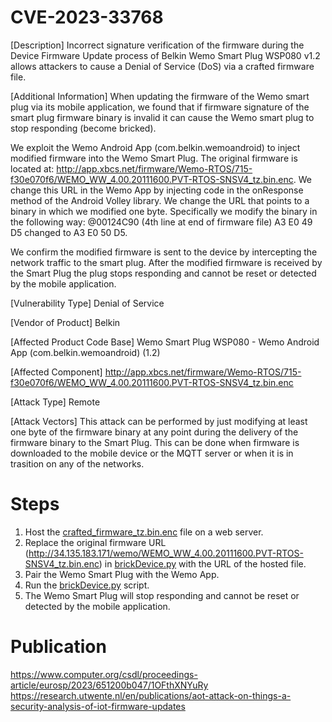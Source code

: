 # CVE-2023-33768
[Description]
Incorrect signature verification of the firmware during the Device
Firmware Update process of Belkin Wemo Smart Plug WSP080 v1.2 allows
attackers to cause a Denial of Service (DoS) via a crafted firmware
file.

 

 [Additional Information]
 When updating the firmware of the Wemo smart plug via its mobile application, we found that if firmware signature of the smart plug firmware binary is invalid it can cause the Wemo smart plug to stop responding (become bricked).

 We exploit the Wemo Android App (com.belkin.wemoandroid) to inject modified firmware into the Wemo Smart Plug.
 The original firmware is located at:
 http://app.xbcs.net/firmware/Wemo-RTOS/715-f30e070f6/WEMO_WW_4.00.20111600.PVT-RTOS-SNSV4_tz.bin.enc.
 We change this URL in the Wemo App by injecting code in the onResponse method of the Android Volley library.
 We change the URL that points to a binary in which we modified one byte.
 Specifically we modify the binary in the following way:
 @00124C90 (4th line at end of firmware file)
 A3 E0 49 D5 changed to A3 E0 50 D5.

 We confirm the modified firmware is sent to the device by intercepting the network traffic to the smart plug.
 After the modified firmware is received by the Smart Plug the plug stops responding and cannot be reset or detected by the mobile application.

 

 [Vulnerability Type]
 Denial of Service

 

 [Vendor of Product]
 Belkin

 

 [Affected Product Code Base]
 Wemo Smart Plug WSP080 - Wemo Android App (com.belkin.wemoandroid) (1.2)

 

 [Affected Component]
 http://app.xbcs.net/firmware/Wemo-RTOS/715-f30e070f6/WEMO_WW_4.00.20111600.PVT-RTOS-SNSV4_tz.bin.enc

 

 [Attack Type]
 Remote

 

 [Attack Vectors]
 This attack can be performed by just modifying at least one byte of the firmware binary at any point during the delivery of the firmware binary to the Smart Plug.
 This can be done when firmware is downloaded to the mobile device or the MQTT server or when it is in trasition on any of the networks.


# Steps
1. Host the [crafted_firmware_tz.bin.enc](crafted_firmware_tz.bin.enc) file on a web server.
2. Replace the original firmware URL (http://34.135.183.171/wemo/WEMO_WW_4.00.20111600.PVT-RTOS-SNSV4_tz.bin.enc) in [brickDevice.py](brickDevice.py) with the URL of the hosted file.
3. Pair the Wemo Smart Plug with the Wemo App.
4. Run the [brickDevice.py](brickDevice.py) script.
5. The Wemo Smart Plug will stop responding and cannot be reset or detected by the mobile application.

# Publication
https://www.computer.org/csdl/proceedings-article/eurosp/2023/651200b047/1OFthXNYuRy
https://research.utwente.nl/en/publications/aot-attack-on-things-a-security-analysis-of-iot-firmware-updates
